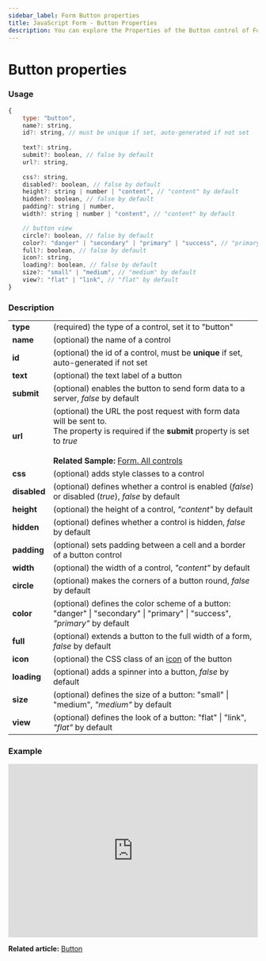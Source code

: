 ```yaml
---
sidebar_label: Form Button properties
title: JavaScript Form - Button Properties 
description: You can explore the Properties of the Button control of Form in the documentation of the DHTMLX JavaScript UI library. Browse developer guides and API reference, try out code examples and live demos, and download a free 30-day evaluation version of DHTMLX Suite.
---
```


# Button properties

### Usage

~~~js
{
    type: "button",
    name?: string,
    id?: string, // must be unique if set, auto-generated if not set
    
    text?: string,
    submit?: boolean, // false by default
    url?: string,
    
    css?: string,
    disabled?: boolean, // false by default
    height?: string | number | "content", // "content" by default
    hidden?: boolean, // false by default
    padding?: string | number,
    width?: string | number | "content", // "content" by default

    // button view
    circle?: boolean, // false by default
    color?: "danger" | "secondary" | "primary" | "success", // "primary" by default
    full?: boolean, // false by default
    icon?: string,
    loading?: boolean, // false by default
    size?: "small" | "medium", // "medium" by default
    view?: "flat" | "link", // "flat" by default
}
~~~

### Description

<table>
    <tbody>
        <tr>
            <td><b>type</b></td>
            <td>(required) the type of a control, set it to "button" </td>
        </tr>
        <tr>
            <td><b>name</b></td>
            <td>(optional) the name of a control </td>
        </tr>
        <tr>
            <td><b>id</b></td>
            <td>(optional) the id of a control, must be <b>unique</b> if set, auto-generated if not set</td>
        </tr>
        <tr>
            <td><b>text</b></td>
            <td>(optional) the text label of a button </td>
        </tr>
        <tr>
            <td><b>submit</b></td>
            <td>(optional) enables the button to send form data to a server, <i>false</i> by default </td>
        </tr>
        <tr>
            <td><b>url</b></td>
            <td>(optional) the URL the post request with form data will be sent to. <br>The property is required if the <b>submit</b> property is set to <i>true</i><br/><br><b>Related Sample: </b><a href="https://snippet.dhtmlx.com/ikyyekxq" target="_blank">Form. All controls</a></td>
        </tr>
        <tr>
            <td><b>css</b></td>
            <td>(optional) adds style classes to a control</td>
        </tr>
        <tr>
            <td><b>disabled</b></td>
            <td>(optional) defines whether a control is enabled (<i>false</i>) or disabled (<i>true</i>), <i>false</i> by default</td>
        </tr>
        <tr>
            <td><b>height</b></td>
            <td>(optional) the height of a control, <i>"content"</i> by default </td>
        </tr>
        <tr>
            <td><b>hidden</b></td>
            <td>(optional) defines whether a control is hidden, <i>false</i> by default</td>
        </tr>
        <tr>
            <td><b>padding</b></td>
            <td>(optional) sets padding between a cell and a border of a button control</td>
        </tr>
        <tr>
            <td><b>width</b></td>
            <td>(optional) the width of a control, <i>"content"</i> by default </td>
        </tr>
        <tr>
            <td><b>circle</b></td>
            <td>(optional) makes the corners of a button round, <i>false</i> by default</td>
        </tr>
        <tr>
            <td><b>color</b></td>
            <td>(optional) defines the color scheme of a button: "danger" | "secondary" | "primary" | "success", <i>"primary"</i> by default</td>
        </tr>
        <tr>
            <td><b>full</b></td>
            <td>(optional) extends a button to the full width of a form, <i>false</i> by default</td>
        </tr>
        <tr>
            <td><b>icon</b></td>
            <td>(optional) the CSS class of an <a href="../../../../helpers/icon">icon</a> of the button</td>
        </tr>
        <tr>
            <td><b>loading</b></td>
            <td>(optional) adds a spinner into a button, <i>false</i> by default</td>
        </tr>
        <tr>
            <td><b>size</b></td>
            <td>(optional) defines the size of a button: "small" | "medium", <i>"medium"</i> by default</td>
        </tr>
        <tr>
            <td><b>view</b></td>
            <td>(optional) defines the look of a button: "flat" | "link", <i>"flat"</i> by default</td>
        </tr>
    </tbody>
</table>

### Example

<iframe src="https://snippet.dhtmlx.com/qgxzwyfa?mode=js" frameborder="0" class="snippet_iframe" width="100%" height="350"></iframe>

**Related article:** [Button](form/button.md)
